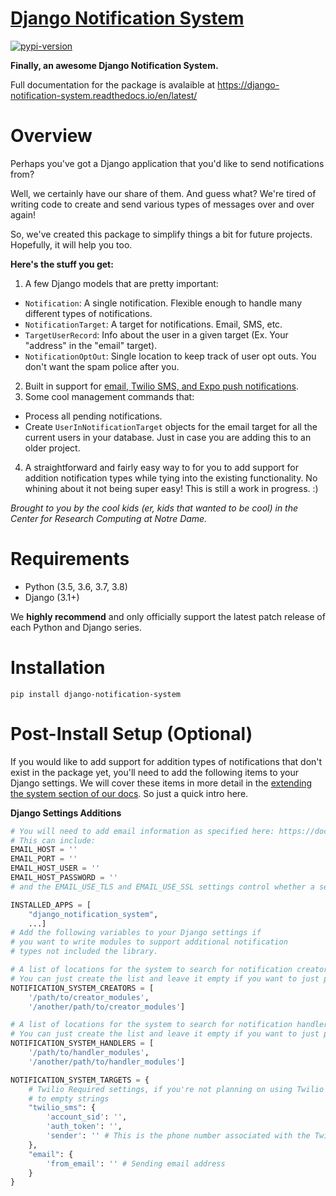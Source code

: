 # [Django Notification System][docs]

[![pypi-version]][pypi]

**Finally, an awesome Django Notification System.**

Full documentation for the package is avalaible at https://django-notification-system.readthedocs.io/en/latest/

# Overview

Perhaps you've got a Django application that you'd like to send notifications from?

Well, we certainly have our share of them. And guess what? We're tired of writing code to create and send various
types of messages over and over again!

So, we've created this package to simplify things
a bit for future projects. Hopefully, it will help you too.

**Here's the stuff you get:**

1. A few Django models that are pretty important:

- `Notification`: A single notification. Flexible enough to handle many different types of notifications.
- `NotificationTarget`: A target for notifications. Email, SMS, etc.
- `TargetUserRecord`: Info about the user in a given target (Ex. Your "address" in the "email" target).
- `NotificationOptOut`: Single location to keep track of user opt outs. You don't want the spam police after you.

2. Built in support for [email, Twilio SMS, and Expo push notifications][docs-util].
3. Some cool management commands that:

- Process all pending notifications.
- Create `UserInNotificationTarget` objects for the email target for all the current users in your database. Just in case you are adding this to an older project.

4. A straightforward and fairly easy way to for you to add support for addition notification types while tying into the existing functionality. No whining about it not being super easy! This is still a work in progress. :)

_Brought to you by the cool kids (er, kids that wanted to be cool) in the Center for Research Computing at Notre Dame._

# Requirements

- Python (3.5, 3.6, 3.7, 3.8)
- Django (3.1+)

We **highly recommend** and only officially support the latest patch release of
each Python and Django series.

# Installation

`pip install django-notification-system`

# Post-Install Setup (Optional)

If you would like to add support for addition types of notifications that don't exist in the package yet,
you'll need to add the following items to your Django settings. We will cover these items in more detail
in the [extending the system section of our docs][docs-ext]. So just a quick intro here.

**Django Settings Additions**

```python
# You will need to add email information as specified here: https://docs.djangoproject.com/en/3.1/topics/email/
# This can include:
EMAIL_HOST = ''
EMAIL_PORT = ''
EMAIL_HOST_USER = ''
EMAIL_HOST_PASSWORD = ''
# and the EMAIL_USE_TLS and EMAIL_USE_SSL settings control whether a secure connection is used.

INSTALLED_APPS = [
    "django_notification_system", 
    ...]
# Add the following variables to your Django settings if
# you want to write modules to support additional notification
# types not included the library.

# A list of locations for the system to search for notification creators.
# You can just create the list and leave it empty if you want to just put this in place.
NOTIFICATION_SYSTEM_CREATORS = [
    '/path/to/creator_modules',
    '/another/path/to/creator_modules']

# A list of locations for the system to search for notification handlers.
# You can just create the list and leave it empty if you want to just put this in place.
NOTIFICATION_SYSTEM_HANDLERS = [
    '/path/to/handler_modules',
    '/another/path/to/handler_modules']

NOTIFICATION_SYSTEM_TARGETS = {
    # Twilio Required settings, if you're not planning on using Twilio these can be set
    # to empty strings
    "twilio_sms": {
        'account_sid': '',
        'auth_token': '',
        'sender': '' # This is the phone number associated with the Twilio account
    },
    "email": {
        'from_email': '' # Sending email address
    }
}
```

[pypi-version]: https://img.shields.io/pypi/v/django-notification-system.svg
[pypi]: https://pypi.org/project/django-notification-system/
[docs]: https://django-notification-system.readthedocs.io/en/latest/
[docs-ext]: https://django-notification-system.readthedocs.io/en/latest/extending.html
[docs-util]: https://django-notification-system.readthedocs.io/en/latest/utility_functions.html
